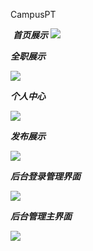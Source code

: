 CampusPT

​	***首页展示***	![](http://prfvlj038.bkt.clouddn.com/fehelper-192-168-22-227-8080-CampusPT-user-index-jsp-1558333051185.png)



***全职展示***

![](http://prfvlj038.bkt.clouddn.com/fehelper-192-168-22-227-8080-CampusPT-user-allreleaseorders-do-1558333127402.png)

***个人中心***

![](http://prfvlj038.bkt.clouddn.com/fehelper-192-168-22-227-8080-CampusPT-user-userinfo-do-1558333263597.png)

***发布展示***

![](http://prfvlj038.bkt.clouddn.com/fehelper-192-168-22-227-8080-CampusPT-user-odetail-do-1558334658483.png)

***后台登录管理界面***

![](http://prfvlj038.bkt.clouddn.com/QQ%E6%88%AA%E5%9B%BE20190520144536.png)

***后台管理主界面***

![](http://prfvlj038.bkt.clouddn.com/QQ%E6%88%AA%E5%9B%BE20190520144641.png)